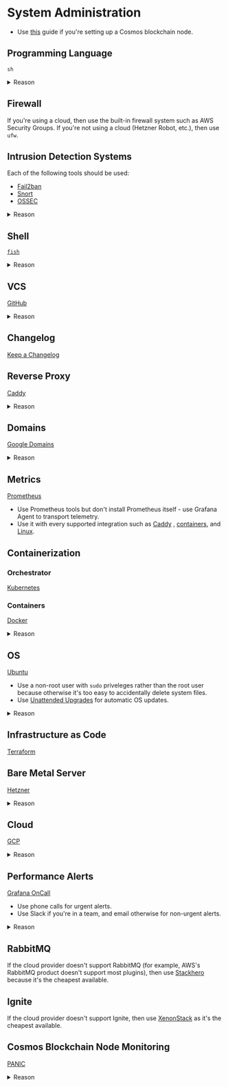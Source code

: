 # System Administration

- Use [this](https://github.com/leapwallet/cosmos-node-setup) guide if you're setting up a Cosmos blockchain node.

## Programming Language

`sh`

<details>
<summary>Reason</summary>

- `sh` is supported by all major OSes including Windows via WSL.
- There are different versions of `bash`, and you don't know which version an OS will have, if it even has `bash`.

</details>

## Firewall

If you're using a cloud, then use the built-in firewall system such as AWS Security Groups. If you're not using a
cloud (Hetzner Robot, etc.), then use `ufw`.

## Intrusion Detection Systems

Each of the following tools should be used:

- [Fail2ban](http://www.fail2ban.org/wiki/index.php/Main_Page)
- [Snort](https://www.snort.org/)
- [OSSEC](https://www.ossec.net/)

<details>
<summary>Reason</summary>

- They're free. Paid tools are hardly better but are difficult to use, and cost more than renting the server itself.

</details>

## Shell

[`fish`](https://fishshell.com/)

<details>
<summary>Reason</summary>

- Unlike `zsh` which requires you to install several plugins before it's usable, `fish` works out of the box. It also
  has a plugin system in case you want advanced customization though.
- The syntax highlighting allows you to figure out whether a command will work without executing it.
- It saves command line history similar to a browser so that you can cycle through commands you've previously entered
  based on what you've already entered.
- It's scripting language is easy to read and write because it has `switch`, etc.
- It has a single configuration file without any clutter.
- It's easy to create functions/aliases.
- It's mostly POSIX compliant. The parts which aren't POSIX compliant are obvious, and therefore not a problem. Syntax
  highlighting will help you find issues when pasting a command that doesn't work with `fish` (which doesn't happen
  often), there's a big community which means that it's easy to find `fish` equivalents of `bash`, etc. commands, and
  the productivity gained from the features `fish` has to offer outweigh the lack of 100% POSIX compliance.

</details>

## VCS

[GitHub](https://github.com/)

<details>
<summary>Reason</summary>

- GitHub has an issue tracking system, CI/CD pipelines, etc. which are better than competitors' such as GitLab and
  BitBucket in terms of UI/UX and stability.

</details>

## Changelog

[Keep a Changelog](https://github.com/olivierlacan/keep-a-changelog)

## Reverse Proxy

[Caddy](https://github.com/caddyserver/caddy)

<details>
<summary>Reason</summary>

- Automatic HTTPS.
- Easy to use.
- Well supported.

</details>

## Domains

[Google Domains](https://domains.google/)

<details>
<summary>Reason</summary>

- Good UI/UX.
- Affordable.
- Integrates with other services such as Google Sites.

</details>

## Metrics

[Prometheus](https://prometheus.io/)

- Use Prometheus tools but don't install Prometheus itself - use Grafana Agent to transport telemetry.
- Use it with every supported integration such as [Caddy](https://caddyserver.com/docs/metrics)
  , [containers](https://github.com/google/cadvisor), and [Linux](https://prometheus.io/docs/guides/node-exporter/).

## Containerization

### Orchestrator

[Kubernetes](https://kubernetes.io/)

### Containers

[Docker](https://www.docker.com/)

<details>
<summary>Reason</summary>

- It has the most support since it's the industry standard.

</details>

## OS

[Ubuntu](https://ubuntu.com/download/server)

- Use a non-root user with `sudo` priveleges rather than the root user because otherwise it's too easy to accidentally
  delete system files.
- Use [Unattended Upgrades](https://github.com/mvo5/unattended-upgrades) for automatic OS updates.

<details>
<summary>Reason</summary>

- RHEL sounds good because it has paid support, but you're not going to use it because manually setting up servers is
  outdated. On the rare occasion that you have to manually set up a server, you're not going to want paid support
  because it complicates things. Since RHEL (incorrectly) sounds good, Fedora and CentOS sound good because they're free
  versions of RHEL. Since RHEL itself is useless, Fedora and CentOS are useless too. Since most packages are in Debian
  format, and most support is for Ubuntu, Ubuntu is the best server OS. Ubuntu sounds bad because there's Canonical
  spyware, Amazon adware, and bad UIs (the terminal's theme, certain versions have an ugly desktop environment, etc.)
  but those don't exist on Ubuntu Server. Ubuntu's corporate backing causes the desktop edition to be a bad distro, but
  it's also what causes the server edition to be a good distro because there are LTS releases, support for upgrading
  between LTS releases, etc. The skills are also transferable because the best distro for desktop usage is Pop!_OS which
  is an Ubuntu fork. So, it's not like you'll have to learn Fedora for desktop (personal) usage, and Ubuntu for server
  usage.

</details>

## Infrastructure as Code

[Terraform](https://www.terraform.io/)

## Bare Metal Server

[Hetzner](https://hetzner.com/)

<details>
<summary>Reason</summary>

- Affordable.
- Many options.
- Trustworthy (many use it).
- Easy to use.

</details>

## Cloud

[GCP](https://cloud.google.com/)

<details>
<summary>Reason</summary>

- AWS has an outdated and buggy UI.
- GCP's tools (Google Maps, AI, etc.) are better than their AWS equivalents.
- The programmatic interfaces to interact with AWS such as the CLI are unusable because they're outdated, in beta,
  deprecated, etc.

</details>

## Performance Alerts

[Grafana OnCall](https://grafana.com/products/oncall/)

- Use phone calls for urgent alerts.
- Use Slack if you're in a team, and email otherwise for non-urgent alerts.

<details>
<summary>Reason</summary>

- Integrates with monitoring tools such as logs, traces, and metrics (Prometheus, etc.).
- Affordable (unlimited free phone call alerts, etc.).

</details>

## RabbitMQ

If the cloud provider doesn't support RabbitMQ (for example, AWS's RabbitMQ product doesn't support most plugins), then
use [Stackhero](https://stackhero.io) because it's the cheapest available.

## Ignite

If the cloud provider doesn't support Ignite, then
use [XenonStack](https://www.xenonstack.com/managed-services/apache-ignite/) as it's the cheapest available.

## Cosmos Blockchain Node Monitoring

[PANIC](https://github.com/SimplyVC/panic)

<details>
<summary>Reason</summary>

- FOSS (self-hosted).
- Provides configurable alerts such as governance notifications, and block sync lag out of the box.
- Good docs.
- Good support (there's a Telegram group for help).
- Frequently updated.
- Can be used for non-Cosmos blockchain nodes as well (it's scalable).

</details>
